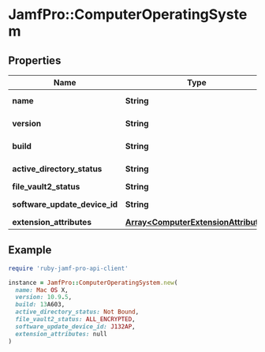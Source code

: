# JamfPro::ComputerOperatingSystem

## Properties

| Name | Type | Description | Notes |
| ---- | ---- | ----------- | ----- |
| **name** | **String** |  | [optional][readonly] |
| **version** | **String** |  | [optional][readonly] |
| **build** | **String** |  | [optional][readonly] |
| **active_directory_status** | **String** |  | [optional][readonly] |
| **file_vault2_status** | **String** |  | [optional] |
| **software_update_device_id** | **String** |  | [optional][readonly] |
| **extension_attributes** | [**Array&lt;ComputerExtensionAttribute&gt;**](ComputerExtensionAttribute.md) |  | [optional] |

## Example

```ruby
require 'ruby-jamf-pro-api-client'

instance = JamfPro::ComputerOperatingSystem.new(
  name: Mac OS X,
  version: 10.9.5,
  build: 13A603,
  active_directory_status: Not Bound,
  file_vault2_status: ALL_ENCRYPTED,
  software_update_device_id: J132AP,
  extension_attributes: null
)
```

